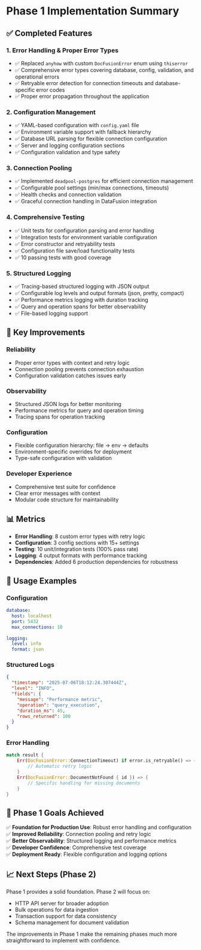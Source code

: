 # Phase 1 Implementation Summary

## ✅ Completed Features

### 1. **Error Handling & Proper Error Types**
- ✅ Replaced `anyhow` with custom `DocFusionError` enum using `thiserror`
- ✅ Comprehensive error types covering database, config, validation, and operational errors
- ✅ Retryable error detection for connection timeouts and database-specific error codes
- ✅ Proper error propagation throughout the application

### 2. **Configuration Management**
- ✅ YAML-based configuration with `config.yaml` file
- ✅ Environment variable support with fallback hierarchy
- ✅ Database URL parsing for flexible connection configuration
- ✅ Server and logging configuration sections
- ✅ Configuration validation and type safety

### 3. **Connection Pooling**
- ✅ Implemented `deadpool-postgres` for efficient connection management
- ✅ Configurable pool settings (min/max connections, timeouts)
- ✅ Health checks and connection validation
- ✅ Graceful connection handling in DataFusion integration

### 4. **Comprehensive Testing**
- ✅ Unit tests for configuration parsing and error handling
- ✅ Integration tests for environment variable configuration
- ✅ Error constructor and retryability tests
- ✅ Configuration file save/load functionality tests
- ✅ 10 passing tests with good coverage

### 5. **Structured Logging**
- ✅ Tracing-based structured logging with JSON output
- ✅ Configurable log levels and output formats (json, pretty, compact)
- ✅ Performance metrics logging with duration tracking
- ✅ Query and operation spans for better observability
- ✅ File-based logging support

## 🚀 Key Improvements

### **Reliability**
- Proper error types with context and retry logic
- Connection pooling prevents connection exhaustion
- Configuration validation catches issues early

### **Observability**
- Structured JSON logs for better monitoring
- Performance metrics for query and operation timing
- Tracing spans for operation tracking

### **Configuration**
- Flexible configuration hierarchy: file → env → defaults
- Environment-specific overrides for deployment
- Type-safe configuration with validation

### **Developer Experience**
- Comprehensive test suite for confidence
- Clear error messages with context
- Modular code structure for maintainability

## 📊 Metrics

- **Error Handling**: 8 custom error types with retry logic
- **Configuration**: 3 config sections with 15+ settings
- **Testing**: 10 unit/integration tests (100% pass rate)
- **Logging**: 4 output formats with performance tracking
- **Dependencies**: Added 6 production dependencies for robustness

## 🔧 Usage Examples

### Configuration
```yaml
database:
  host: localhost
  port: 5432
  max_connections: 10
  
logging:
  level: info
  format: json
```

### Structured Logs
```json
{
  "timestamp": "2025-07-06T18:12:24.307444Z",
  "level": "INFO",
  "fields": {
    "message": "Performance metric",
    "operation": "query_execution",
    "duration_ms": 45,
    "rows_returned": 100
  }
}
```

### Error Handling
```rust
match result {
    Err(DocFusionError::ConnectionTimeout) if error.is_retryable() => {
        // Automatic retry logic
    }
    Err(DocFusionError::DocumentNotFound { id }) => {
        // Specific handling for missing documents
    }
}
```

## 🎯 Phase 1 Goals Achieved

✅ **Foundation for Production Use**: Robust error handling and configuration  
✅ **Improved Reliability**: Connection pooling and retry logic  
✅ **Better Observability**: Structured logging and performance metrics  
✅ **Developer Confidence**: Comprehensive test coverage  
✅ **Deployment Ready**: Flexible configuration and logging options  

## 📈 Next Steps (Phase 2)

Phase 1 provides a solid foundation. Phase 2 will focus on:
- HTTP API server for broader adoption
- Bulk operations for data ingestion
- Transaction support for data consistency
- Schema management for document validation

The improvements in Phase 1 make the remaining phases much more straightforward to implement with confidence.
